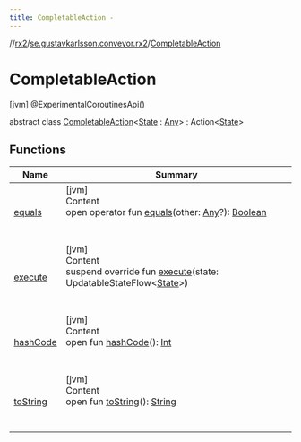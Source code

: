 ```yaml
---
title: CompletableAction -
---
```

//[rx2](../../index.md)/[se.gustavkarlsson.conveyor.rx2](../index.md)/[CompletableAction](index.md)



# CompletableAction  
 [jvm] @ExperimentalCoroutinesApi()  
  
abstract class [CompletableAction](index.md)<[State](index.md) : [Any](https://kotlinlang.org/api/latest/jvm/stdlib/kotlin/-any/index.html)> : Action<[State](index.md)>    


## Functions  
  
|  Name|  Summary| 
|---|---|
| <a name="kotlin/Any/equals/#kotlin.Any?/PointingToDeclaration/"></a>[equals](../-updatable-state-flowable/index.md#%5Bkotlin%2FAny%2Fequals%2F%23kotlin.Any%3F%2FPointingToDeclaration%2F%5D%2FFunctions%2F-445135835)| <a name="kotlin/Any/equals/#kotlin.Any?/PointingToDeclaration/"></a>[jvm]  <br>Content  <br>open operator fun [equals](../-updatable-state-flowable/index.md#%5Bkotlin%2FAny%2Fequals%2F%23kotlin.Any%3F%2FPointingToDeclaration%2F%5D%2FFunctions%2F-445135835)(other: [Any](https://kotlinlang.org/api/latest/jvm/stdlib/kotlin/-any/index.html)?): [Boolean](https://kotlinlang.org/api/latest/jvm/stdlib/kotlin/-boolean/index.html)  <br><br><br>
| <a name="se.gustavkarlsson.conveyor.rx2/CompletableAction/execute/#se.gustavkarlsson.conveyor.UpdatableStateFlow[TypeParam(bounds=[kotlin.Any])]/PointingToDeclaration/"></a>[execute](execute.md)| <a name="se.gustavkarlsson.conveyor.rx2/CompletableAction/execute/#se.gustavkarlsson.conveyor.UpdatableStateFlow[TypeParam(bounds=[kotlin.Any])]/PointingToDeclaration/"></a>[jvm]  <br>Content  <br>suspend override fun [execute](execute.md)(state: UpdatableStateFlow<[State](index.md)>)  <br><br><br>
| <a name="kotlin/Any/hashCode/#/PointingToDeclaration/"></a>[hashCode](../-updatable-state-flowable/index.md#%5Bkotlin%2FAny%2FhashCode%2F%23%2FPointingToDeclaration%2F%5D%2FFunctions%2F-445135835)| <a name="kotlin/Any/hashCode/#/PointingToDeclaration/"></a>[jvm]  <br>Content  <br>open fun [hashCode](../-updatable-state-flowable/index.md#%5Bkotlin%2FAny%2FhashCode%2F%23%2FPointingToDeclaration%2F%5D%2FFunctions%2F-445135835)(): [Int](https://kotlinlang.org/api/latest/jvm/stdlib/kotlin/-int/index.html)  <br><br><br>
| <a name="kotlin/Any/toString/#/PointingToDeclaration/"></a>[toString](../-updatable-state-flowable/index.md#%5Bkotlin%2FAny%2FtoString%2F%23%2FPointingToDeclaration%2F%5D%2FFunctions%2F-445135835)| <a name="kotlin/Any/toString/#/PointingToDeclaration/"></a>[jvm]  <br>Content  <br>open fun [toString](../-updatable-state-flowable/index.md#%5Bkotlin%2FAny%2FtoString%2F%23%2FPointingToDeclaration%2F%5D%2FFunctions%2F-445135835)(): [String](https://kotlinlang.org/api/latest/jvm/stdlib/kotlin/-string/index.html)  <br><br><br>

